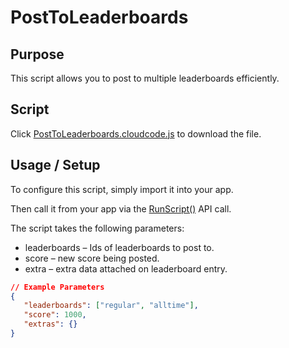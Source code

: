 # PostToLeaderboards
## Purpose
This script allows you to post to multiple leaderboards efficiently.

## Script
Click [PostToLeaderboards.cloudcode.js](PostToLeaderboards.cloudcode.js) to download the file.

## Usage / Setup
To configure this script, simply import it into your app.

Then call it from your app via the [RunScript()](https://getbraincloud.com/apidocs/apiref/index.html#capi-script-runscript) API call.

The script takes the following parameters:

* leaderboards – Ids of leaderboards to post to.
* score – new score being posted.
* extra – extra data attached on leaderboard entry.

```json
// Example Parameters
{
   "leaderboards": ["regular", "alltime"],
   "score": 1000,
   "extras": {}
}
```